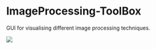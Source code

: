 # ImageProcessing-ToolBox
GUI for visualising different image processing techniques.


![](demo1.gif)
